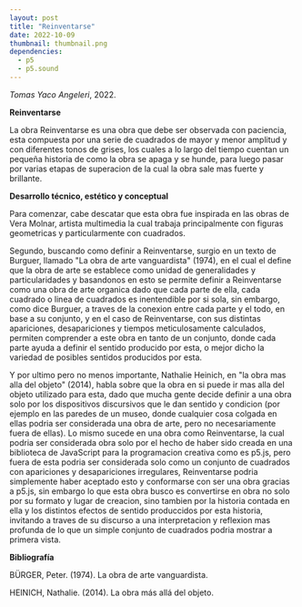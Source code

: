 ```yaml
---
layout: post
title: "Reinventarse"
date: 2022-10-09
thumbnail: thumbnail.png
dependencies:
  - p5
  - p5.sound
---
```


<div id="div-sketch">
  <script type="text/javascript" src="sketch.js"></script>
</div>

_Tomas Yaco Angeleri_, 2022.

**Reinventarse**

La obra Reinventarse es una obra que debe ser observada con paciencia, esta compuesta por una serie de cuadrados de mayor y menor amplitud y con diferentes tonos de grises, los cuales a lo largo del tiempo cuentan un pequeña historia de como la obra se apaga y se hunde, para luego pasar por varias etapas de superacion de la cual la obra sale mas fuerte y brillante.

**Desarrollo técnico, estético y conceptual**

Para comenzar, cabe descatar que esta obra fue inspirada en las obras de Vera Molnar, artista multimedia la cual trabaja principalmente con figuras geometricas y particularmente con cuadrados. 

Segundo, buscando como definir a Reinventarse, surgio en un texto de Burguer, llamado "La obra de arte vanguardista" (1974), en el cual el define que la obra de arte se establece como unidad de generalidades y particularidades y basandonos en esto se permite definir a Reinventarse como una obra de arte organica dado que cada parte de ella, cada cuadrado o linea de cuadrados es inentendible por si sola, sin embargo, como dice Burguer, a traves de la conexion entre cada parte y el todo, en base a su conjunto, y en el caso de Reinventarse, con sus distintas apariciones, desapariciones y tiempos meticulosamente calculados, permiten comprender a este obra en tanto de un conjunto, donde cada parte ayuda a definir el sentido producido por esta, o mejor dicho la variedad de posibles sentidos producidos por esta.

Y por ultimo pero no menos importante,  Nathalie Heinich, en "la obra mas alla del objeto" (2014), habla sobre que la obra en si puede ir mas alla del objeto utilizado para esta, dado que mucha gente decide definir a una obra solo por los dispositivos discursivos que le dan sentido y condicion (por ejemplo en las paredes de un museo, donde cualquier cosa colgada en ellas podria ser considerada una obra de arte, pero no necesariamente fuera de ellas). Lo mismo sucede en una obra como Reinventarse, la cual podria ser considerada obra solo por el hecho de haber sido creada en una biblioteca de JavaScript para la programacion creativa como es p5.js, pero fuera de esta podria ser considerada solo como un conjunto de cuadrados con apariciones y desapariciones irregulares, Reinventarse podria simplemente haber aceptado esto y conformarse con ser una obra gracias a p5.js, sin embargo lo que esta obra busco es convertirse en obra no solo por su formato y lugar de creacion, sino tambien por la historia contada en ella y los distintos efectos de sentido produccidos por esta historia, invitando a traves de su discurso a una interpretacion y reflexion mas profunda de lo que un simple conjunto de cuadrados podria mostrar a primera vista.

**Bibliografía**

BÜRGER, Peter. (1974). La obra de arte vanguardista.

HEINICH, Nathalie. (2014). La obra más allá del objeto.